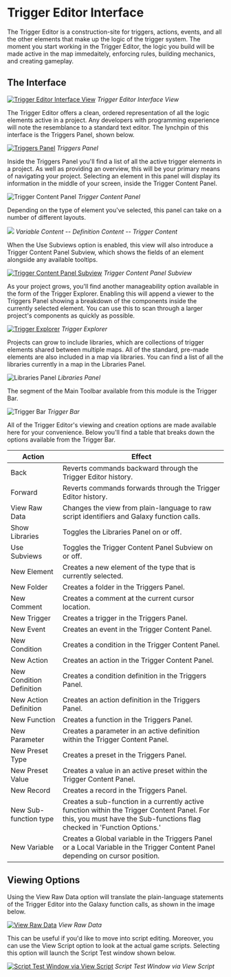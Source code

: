 # Trigger Editor Interface

The Trigger Editor is a construction-site for triggers, actions, events, and all the other elements that make up the logic of the trigger system. The moment you start working in the Trigger Editor, the logic you build will be made active in the map immedaitely, enforcing rules, building mechanics, and creating gameplay.

## The Interface

[![Trigger Editor Interface View](./resources/033_Trigger_Editor_Interface1.png)](./resources/033_Trigger_Editor_Interface1.png)
*Trigger Editor Interface View*

The Trigger Editor offers a clean, ordered representation of all the logic elements active in a project. Any developers with programming experience will note the resemblance to a standard text editor. The lynchpin of this interface is the Triggers Panel, shown below.

[![Triggers Panel](./resources/033_Trigger_Editor_Interface2.png)](./resources/033_Trigger_Editor_Interface2.png)
*Triggers Panel*

Inside the Triggers Panel you'll find a list of all the active trigger elements in a project. As well as providing an overview, this will be your primary means of navigating your project. Selecting an element in this panel will display its information in the middle of your screen, inside the Trigger Content Panel.

![Trigger Content Panel](./resources/033_Trigger_Editor_Interface3.png)
*Trigger Content Panel*

Depending on the type of element you've selected, this panel can take on a number of different layouts.

![](./resources/033_Trigger_Editor_Interface4.png)
*Variable Content -- Definition Content -- Trigger Content*

When the Use Subviews option is enabled, this view will also introduce a Trigger Content Panel Subview, which shows the fields of an element alongside any available tooltips.

[![Trigger Content Panel Subview](./resources/033_Trigger_Editor_Interface5.png)](./resources/033_Trigger_Editor_Interface5.png)
*Trigger Content Panel Subview*

As your project grows, you'll find another manageability option available in the form of the Trigger Explorer. Enabling this will append a viewer to the Triggers Panel showing a breakdown of the components inside the currently selected element. You can use this to scan through a larger project's components as quickly as possible.

[![Trigger Explorer](./resources/033_Trigger_Editor_Interface6.png)](./resources/033_Trigger_Editor_Interface6.png)
*Trigger Explorer*

Projects can grow to include libraries, which are collections of trigger elements shared between multiple maps. All of the standard, pre-made elements are also included in a map via libraries. You can find a list of all the libraries currently in a map in the Libraries Panel.

![Libraries Panel](./resources/033_Trigger_Editor_Interface7.png)
*Libraries Panel*

The segment of the Main Toolbar available from this module is the Trigger Bar.

![Trigger Bar](./resources/033_Trigger_Editor_Interface8.png)
*Trigger Bar*

All of the Trigger Editor's viewing and creation options are made available here for your convenience. Below you'll find a table that breaks down the options available from the Trigger Bar.

| Action                   | Effect                                                                                                                                                                |
| ------------------------ | --------------------------------------------------------------------------------------------------------------------------------------------------------------------- |
| Back                     | Reverts commands backward through the Trigger Editor history.                                                                                                         |
| Forward                  | Reverts commands forwards through the Trigger Editor history.                                                                                                         |
| View Raw Data            | Changes the view from plain-language to raw script identifiers and Galaxy function calls.                                                                             |
| Show Libraries           | Toggles the Libraries Panel on or off.                                                                                                                                |
| Use Subviews             | Toggles the Trigger Content Panel Subview on or off.                                                                                                                  |
| New Element              | Creates a new element of the type that is currently selected.                                                                                                         |
| New Folder               | Creates a folder in the Triggers Panel.                                                                                                                               |
| New Comment              | Creates a comment at the current cursor location.                                                                                                                     |
| New Trigger              | Creates a trigger in the Triggers Panel.                                                                                                                              |
| New Event                | Creates an event in the Trigger Content Panel.                                                                                                                        |
| New Condition            | Creates a condition in the Trigger Content Panel.                                                                                                                     |
| New Action               | Creates an action in the Trigger Content Panel.                                                                                                                       |
| New Condition Definition | Creates a condition definition in the Triggers Panel.                                                                                                                 |
| New Action Definition    | Creates an action definition in the Triggers Panel.                                                                                                                   |
| New Function             | Creates a function in the Triggers Panel.                                                                                                                             |
| New Parameter            | Creates a parameter in an active definition within the Trigger Content Panel.                                                                                         |
| New Preset Type          | Creates a preset in the Triggers Panel.                                                                                                                               |
| New Preset Value         | Creates a value in an active preset within the Trigger Content Panel.                                                                                                 |
| New Record               | Creates a record in the Triggers Panel.                                                                                                                               |
| New Sub-function type    | Creates a sub-function in a currently active function within the Trigger Content Panel. For this, you must have the Sub-functions flag checked in 'Function Options.' |
| New Variable             | Creates a Global variable in the Triggers Panel or a Local Variable in the Trigger Content Panel depending on cursor position.                                        |

## Viewing Options

Using the View Raw Data option will translate the plain-language statements of the Trigger Editor into the Galaxy function calls, as shown in the image below.

[![View Raw Data](./resources/033_Trigger_Editor_Interface9.png)](./resources/033_Trigger_Editor_Interface9.png)
*View Raw Data*

This can be useful if you'd like to move into script editing. Moreover, you can use the View Script option to look at the actual game scripts. Selecting this option will launch the Script Test window shown below.

[![Script Test Window via View Script](./resources/033_Trigger_Editor_Interface10.png)](./resources/033_Trigger_Editor_Interface10.png)
*Script Test Window via View Script*
